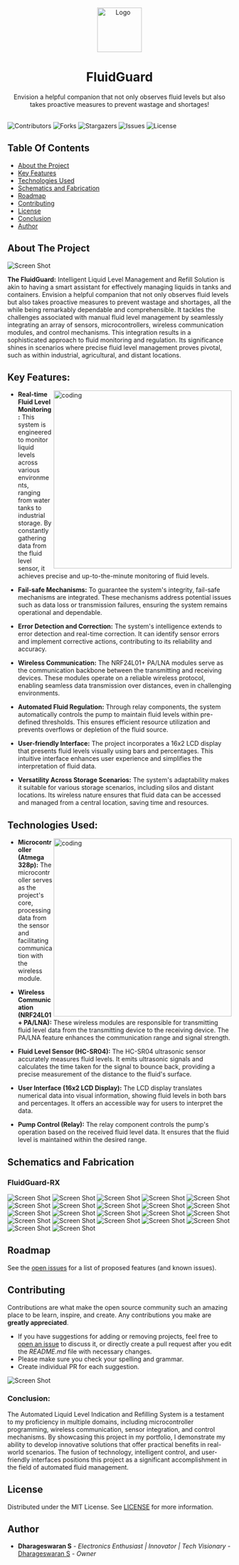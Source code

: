 <br/>
<p align="center">
  <a href="https://github.com/dhamuvkl/FluidGuard">
    <img src="https://cdn4.iconfinder.com/data/icons/logos-and-brands/512/273_Readme_logo-512.png" alt="Logo" width="100" height="100">
  </a>

  <h1 align="center">FluidGuard</h1>

  <p align="center">
    Envision a helpful companion that not only observes fluid levels but also takes proactive measures to prevent wastage and shortages!
    <br/>
    <br/>
  </p>
</p>

![Contributors](https://img.shields.io/github/contributors/dhamuvkl/FluidGuard?color=dark-green) ![Forks](https://img.shields.io/github/forks/dhamuvkl/FluidGuard?style=social) ![Stargazers](https://img.shields.io/github/stars/dhamuvkl/FluidGuard?style=social) ![Issues](https://img.shields.io/github/issues/dhamuvkl/FluidGuard) ![License](https://img.shields.io/github/license/dhamuvkl/FluidGuard) 

## Table Of Contents

* [About the Project](#about-the-project)
* [Key Features](#key-features)
* [Technologies Used](#technologies-used)
* [Schematics and Fabrication](#schematics-and-fabrication)
* [Roadmap](#roadmap)
* [Contributing](#contributing)
* [License](#license)
* [Conclusion](#conclusion)
* [Author](#author)


## About The Project

![Screen Shot](https://dharageshtech.wordpress.com/wp-content/uploads/2024/06/fluidguardrx-01.png?strip=info&w=1800)


 <font size= “1”> **The FluidGuard:** </font> Intelligent Liquid Level Management and Refill Solution is akin to having a smart assistant for effectively managing liquids in tanks and containers. Envision a helpful companion that not only observes fluid levels but also takes proactive measures to prevent wastage and shortages, all the while being remarkably dependable and comprehensible. It tackles the challenges associated with manual fluid level management by seamlessly integrating an array of sensors, microcontrollers, wireless communication modules, and control mechanisms. This integration results in a sophisticated approach to fluid monitoring and regulation. Its significance shines in scenarios where precise fluid level management proves pivotal, such as within industrial, agricultural, and distant locations.

##  Key Features: 
<img align="right" alt="coding" width="400" src="https://dharageshtech.files.wordpress.com/2023/09/img_20230528_140313.jpg?strip=info&w=1800">

*	**Real-time Fluid Level Monitoring:** This system is engineered to monitor liquid levels across various environments, ranging from water tanks to industrial storage. By constantly gathering data from the fluid level sensor, it achieves precise and up-to-the-minute monitoring of fluid levels.
  
*	**Fail-safe Mechanisms:** To guarantee the system's integrity, fail-safe mechanisms are integrated. These mechanisms address potential issues such as data loss or transmission failures, ensuring the system remains operational and dependable.
  
*	**Error Detection and Correction:** The system's intelligence extends to error detection and real-time correction. It can identify sensor errors and implement corrective actions, contributing to its reliability and accuracy.
  
*	**Wireless Communication:** The NRF24L01+ PA/LNA modules serve as the communication backbone between the transmitting and receiving devices. These modules operate on a reliable wireless protocol, enabling seamless data transmission over distances, even in challenging environments.

*	**Automated Fluid Regulation:** Through relay components, the system automatically controls the pump to maintain fluid levels within pre-defined thresholds. This ensures efficient resource utilization and prevents overflows or depletion of the fluid source.
  
*	**User-friendly Interface:** The project incorporates a 16x2 LCD display that presents fluid levels visually using bars and percentages. This intuitive interface enhances user experience and simplifies the interpretation of fluid data.
  
*	**Versatility Across Storage Scenarios:** The system's adaptability makes it suitable for various storage scenarios, including silos and distant locations. Its wireless nature ensures that fluid data can be accessed and managed from a central location, saving time and resources.



## Technologies Used:
<img align="right" alt="coding" width="400" src="https://dharageshtech.files.wordpress.com/2023/09/1694341467617.jpg?strip=info&w=1800">

*	**Microcontroller (Atmega 328p):** The microcontroller serves as the project's core, processing data from the sensor and facilitating communication with the wireless module.
  
*	**Wireless Communication (NRF24L01+ PA/LNA):**  These wireless modules are responsible for transmitting fluid level data from the transmitting device to the receiving device. The PA/LNA feature enhances the communication range and signal strength.
  
*	**Fluid Level Sensor (HC-SR04):** The HC-SR04 ultrasonic sensor accurately measures fluid levels. It emits ultrasonic signals and calculates the time taken for the signal to bounce back, providing a precise measurement of the distance to the fluid's surface.
  
*	**User Interface (16x2 LCD Display):** The LCD display translates numerical data into visual information, showing fluid levels in both bars and percentages. It offers an accessible way for users to interpret the data.
  
*	**Pump Control (Relay):** The relay component controls the pump's operation based on the received fluid level data. It ensures that the fluid level is maintained within the desired range.

## Schematics and Fabrication
### FluidGuard-RX
![Screen Shot](https://dharageshtech.wordpress.com/wp-content/uploads/2024/06/fluidguardrx-02.png?strip=info&w=1800)
![Screen Shot](https://dharageshtech.wordpress.com/wp-content/uploads/2024/06/fluidguardrx-sh1-0.png?strip=info&w=1800)
![Screen Shot](https://dharageshtech.wordpress.com/wp-content/uploads/2024/06/fluidguardrx-sh1-1.png?strip=info&w=1800)
![Screen Shot](https://dharageshtech.wordpress.com/wp-content/uploads/2024/06/fluidguardrx-sh1-2.png?strip=info&w=1800)
![Screen Shot](https://dharageshtech.wordpress.com/wp-content/uploads/2024/06/fluidguardrx-sh1-3.png?strip=info&w=1800)
![Screen Shot](https://dharageshtech.wordpress.com/wp-content/uploads/2024/06/fluidguardrx-sh1-4.png?strip=info&w=1800)
![Screen Shot](https://dharageshtech.wordpress.com/wp-content/uploads/2024/06/fluidguardrx-sh1-5-1.png?strip=info&w=1800)
![Screen Shot](https://dharageshtech.wordpress.com/wp-content/uploads/2024/06/fluidguardrx-sh1-6.png?strip=info&w=1800)
![Screen Shot](https://dharageshtech.wordpress.com/wp-content/uploads/2024/06/fluidguardrx-03.png?strip=info&w=1800)
![Screen Shot](https://dharageshtech.wordpress.com/wp-content/uploads/2024/06/fluidguardrx-04.png?strip=info&w=1800)
![Screen Shot](https://dharageshtech.wordpress.com/wp-content/uploads/2024/06/fluidguardrx-05.png?strip=info&w=1800)
![Screen Shot](https://dharageshtech.wordpress.com/wp-content/uploads/2024/06/fluidguardrx-06.png?strip=info&w=1800)
![Screen Shot](https://dharageshtech.wordpress.com/wp-content/uploads/2024/06/fluidguardrx-07.png?strip=info&w=1800)
![Screen Shot](https://dharageshtech.wordpress.com/wp-content/uploads/2024/06/fluidguardrx-08.png?strip=info&w=1800)
![Screen Shot](https://dharageshtech.wordpress.com/wp-content/uploads/2024/06/fluidguardrx-09.png?strip=info&w=1800)
![Screen Shot](https://dharageshtech.wordpress.com/wp-content/uploads/2024/06/fluidguardrx-10.png?strip=info&w=1800)
![Screen Shot](https://dharageshtech.wordpress.com/wp-content/uploads/2024/06/fluidguardrx-11.png?strip=info&w=1800)
![Screen Shot](https://dharageshtech.wordpress.com/wp-content/uploads/2024/06/fluidguardrx-12.png?strip=info&w=1800)
![Screen Shot](https://dharageshtech.wordpress.com/wp-content/uploads/2024/06/fluidguardrx-13.png?strip=info&w=1800)
![Screen Shot](?strip=info&w=1800)
![Screen Shot](?strip=info&w=1800)
![Screen Shot](?strip=info&w=1800)
## Roadmap

See the [open issues](https://github.com/dhamuvkl/FluidGuard/issues) for a list of proposed features (and known issues).

## Contributing

Contributions are what make the open source community such an amazing place to be learn, inspire, and create. Any contributions you make are **greatly appreciated**.
* If you have suggestions for adding or removing projects, feel free to [open an issue](https://github.com/dhamuvkl/FluidGuard/issues/new) to discuss it, or directly create a pull request after you edit the *README.md* file with necessary changes.
* Please make sure you check your spelling and grammar.
* Create individual PR for each suggestion.

![Screen Shot](https://dharageshtech.files.wordpress.com/2023/09/img_20230528_140305.jpg?w=1024)
### Conclusion:

The Automated Liquid Level Indication and Refilling System is a testament to my proficiency in multiple domains, including microcontroller programming, wireless communication, sensor integration, and control mechanisms. By showcasing this project in my portfolio, I demonstrate my ability to develop innovative solutions that offer practical benefits in real-world scenarios. The fusion of technology, intelligent control, and user-friendly interfaces positions this project as a significant accomplishment in the field of automated fluid management.


## License

Distributed under the MIT License. See [LICENSE](https://github.com/dhamuvkl/FluidGuard/blob/main/LICENSE.md) for more information.

## Author

* **Dharageswaran S** - *Electronics Enthusiast | Innovator | Tech Visionary* - [Dharageswaran S](https://github.com/DhamuVkl/) - *Owner*

